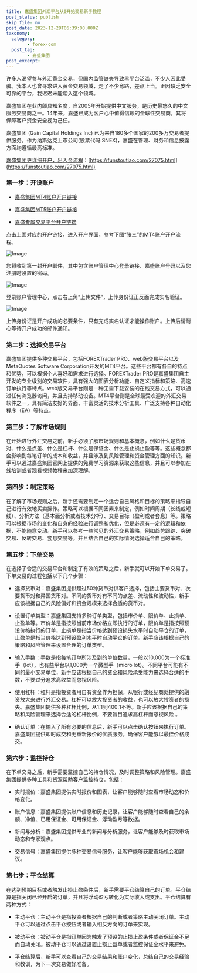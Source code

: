 ```yaml
---
title: 嘉盛集团外汇平台从0开始交易新手教程
post_status: publish
skip_file: no
post_date: 2023-12-29T06:39:00.000Z
taxonomy:
  category:
        - forex-com
  post_tag:
        - 嘉盛集团
post_excerpt: 
---
```

许多人渴望参与外汇黄金交易，但国内监管缺失导致黑平台泛滥，不少人因此受骗。我本人也曾寻求进入黄金交易领域，走了不少弯路，差点上当。正因缺乏安全可靠的平台，我迟迟未能踏入这个领域。

嘉盛集团在业内颇具知名度，自2005年开始提供中文服务，是历史最悠久的中文服务交易商之一。14年来，嘉盛已成为客户心中值得信赖的全球性交易商，其将保障客户资金安全视为己任。

嘉盛集团 (Gain Capital Holdings Inc) 已为来自180多个国家的200多万交易者提供服务。作为纳斯达克上市公司(股票代码:SNEX)，嘉盛在管理、财务和信息披露方面均遵循最高标准。

[嘉盛集团更详细开户，出入金流程](https://funstoutiao.com/27075.html)：[https://funstoutiao.com/27075.html](https://funstoutiao.com/27075.html)

### 第一步：开设账户

* [嘉盛集团MT4账户开户链接](https://s.ssgg.net/jsmt4)

* [嘉盛集团MT5账户开户链接](https://s.ssgg.net/jsmt5)

* [嘉盛专属交易平台开户链接](https://s.ssgg.net/js)

点击上面对应的开户链接，进入开户界面，参考下图“张三”的MT4账户开户流程。

![Image](https://prod-files-secure.s3.us-west-2.amazonaws.com/39ed1227-6d7d-4570-be36-9ccd4a2c4241/7a167aea-686b-400d-af59-4e18eb607a40/640.png?X-Amz-Algorithm=AWS4-HMAC-SHA256&X-Amz-Content-Sha256=UNSIGNED-PAYLOAD&X-Amz-Credential=ASIAZI2LB466XIXDCACO%2F20250815%2Fus-west-2%2Fs3%2Faws4_request&X-Amz-Date=20250815T221317Z&X-Amz-Expires=3600&X-Amz-Security-Token=IQoJb3JpZ2luX2VjEB0aCXVzLXdlc3QtMiJIMEYCIQC8bfCSloVsnevorTWd2HI3qi3VsFQpKaTFHxqNPgGDAQIhAMCxCuyb0ilfUpcwL1qlunWNzy%2Bh%2FnKxw7fL7fwfzO5WKv8DCGYQABoMNjM3NDIzMTgzODA1IgwAZryeefvdNVqCXhMq3APtcs3UimU3KBun3lDJnmzwhMfNo1bQ8zHZzeHPuQ56sUT%2BbTby68zkbg783IEbSTBFk%2FT%2FgE4gbsoXafEnZZiSquwa8PYUKKay43%2B1yrsj%2B4bWzz8XwbEVhEMskhWDjPlUGeReRF8kl4LBaQbHOpEU7fJIFON0DTWjQodOLqAWxRlmnLEFhnObQacoyyh%2Flt9xZ%2F71MY%2FkfKqvrmfA%2B79f3OzOCAZvNLRCeOsTph0%2BD%2FmrC%2F5wjZCxyqJvC4fjizF53VP3YeSsAKQvhePabiFmn0LGf%2Fiy6EOUkxY8oWAlDsJ%2F8atpHHXA86R4Dl54%2Bjt%2FpZddT4TMonmfB8%2BUhKjr%2FgfrS5UN%2B4wSIEES37Dfj39TVthlvcREhyXRKnovvNFcUnKKuhf3sR3EkeCbTS9mGa0LhitzQByHGipcKTVGj5q3A37%2BqJ7xwFg%2FP32gaW%2B%2FN7IqlXdCwDPoRdbSaH33pTIjf%2F4Tclomir6wZpomgU%2B6cdaQas9RCLWWWWXrycjdc3HxOVcZvsGxEgVDJof2BWyD5E9gK9Id3ALGT3BpY%2FEIkOC3Ir0ocV6i8StE8DLX9u2U3NjOssBQLCPrQvhk47qvRcS35Chk7Rw6DdCLF%2BYXBOiyW8HqviA%2BEDDBr%2F7EBjqkAa%2FNpmrdB78GqXjnFwoSN4WxD02nQ26KdD%2Bq2%2BgAYTzWi65nRges4UHF1JEopfpQvtWeL6JYcFVsb0urhZy%2BHWGXhmACxygSsnK%2BwqmjM%2Bh4KyBBlyVm9W8eXbBYBOAOlAAQTvKetNgSUugldeCvzRmScdmUXPf%2Ba8eIhCVX0SBC5EccPNmrBwK2JDLXAOe%2FwOeGYuYTfIGfBa6d8m7WWuqtxXhr&X-Amz-Signature=0af80a7596378f8a2a4fdcd345cfba9a631ee76a641008f0e28253f90886cf1a&X-Amz-SignedHeaders=host&x-amz-checksum-mode=ENABLED&x-id=GetObject)

您将收到第一封开户邮件，其中包含账户管理中心登录链接、嘉盛账户号码以及您注册时设置的密码。

![Image](https://prod-files-secure.s3.us-west-2.amazonaws.com/39ed1227-6d7d-4570-be36-9ccd4a2c4241/eaa1c6b3-2877-4284-a0e1-530e222c27fb/image.png?X-Amz-Algorithm=AWS4-HMAC-SHA256&X-Amz-Content-Sha256=UNSIGNED-PAYLOAD&X-Amz-Credential=ASIAZI2LB466XIXDCACO%2F20250815%2Fus-west-2%2Fs3%2Faws4_request&X-Amz-Date=20250815T221317Z&X-Amz-Expires=3600&X-Amz-Security-Token=IQoJb3JpZ2luX2VjEB0aCXVzLXdlc3QtMiJIMEYCIQC8bfCSloVsnevorTWd2HI3qi3VsFQpKaTFHxqNPgGDAQIhAMCxCuyb0ilfUpcwL1qlunWNzy%2Bh%2FnKxw7fL7fwfzO5WKv8DCGYQABoMNjM3NDIzMTgzODA1IgwAZryeefvdNVqCXhMq3APtcs3UimU3KBun3lDJnmzwhMfNo1bQ8zHZzeHPuQ56sUT%2BbTby68zkbg783IEbSTBFk%2FT%2FgE4gbsoXafEnZZiSquwa8PYUKKay43%2B1yrsj%2B4bWzz8XwbEVhEMskhWDjPlUGeReRF8kl4LBaQbHOpEU7fJIFON0DTWjQodOLqAWxRlmnLEFhnObQacoyyh%2Flt9xZ%2F71MY%2FkfKqvrmfA%2B79f3OzOCAZvNLRCeOsTph0%2BD%2FmrC%2F5wjZCxyqJvC4fjizF53VP3YeSsAKQvhePabiFmn0LGf%2Fiy6EOUkxY8oWAlDsJ%2F8atpHHXA86R4Dl54%2Bjt%2FpZddT4TMonmfB8%2BUhKjr%2FgfrS5UN%2B4wSIEES37Dfj39TVthlvcREhyXRKnovvNFcUnKKuhf3sR3EkeCbTS9mGa0LhitzQByHGipcKTVGj5q3A37%2BqJ7xwFg%2FP32gaW%2B%2FN7IqlXdCwDPoRdbSaH33pTIjf%2F4Tclomir6wZpomgU%2B6cdaQas9RCLWWWWXrycjdc3HxOVcZvsGxEgVDJof2BWyD5E9gK9Id3ALGT3BpY%2FEIkOC3Ir0ocV6i8StE8DLX9u2U3NjOssBQLCPrQvhk47qvRcS35Chk7Rw6DdCLF%2BYXBOiyW8HqviA%2BEDDBr%2F7EBjqkAa%2FNpmrdB78GqXjnFwoSN4WxD02nQ26KdD%2Bq2%2BgAYTzWi65nRges4UHF1JEopfpQvtWeL6JYcFVsb0urhZy%2BHWGXhmACxygSsnK%2BwqmjM%2Bh4KyBBlyVm9W8eXbBYBOAOlAAQTvKetNgSUugldeCvzRmScdmUXPf%2Ba8eIhCVX0SBC5EccPNmrBwK2JDLXAOe%2FwOeGYuYTfIGfBa6d8m7WWuqtxXhr&X-Amz-Signature=8cb50c6fe5576d70a274ee2772241dee1a5f4cf4ff921eb0dd57ced19dc3adc1&X-Amz-SignedHeaders=host&x-amz-checksum-mode=ENABLED&x-id=GetObject)

登录账户管理中心，点击右上角“上传文件”，上传身份证正反面完成实名验证。

![Image](https://prod-files-secure.s3.us-west-2.amazonaws.com/39ed1227-6d7d-4570-be36-9ccd4a2c4241/54090639-09fc-46b4-a135-e0289f707147/image.png?X-Amz-Algorithm=AWS4-HMAC-SHA256&X-Amz-Content-Sha256=UNSIGNED-PAYLOAD&X-Amz-Credential=ASIAZI2LB466XIXDCACO%2F20250815%2Fus-west-2%2Fs3%2Faws4_request&X-Amz-Date=20250815T221317Z&X-Amz-Expires=3600&X-Amz-Security-Token=IQoJb3JpZ2luX2VjEB0aCXVzLXdlc3QtMiJIMEYCIQC8bfCSloVsnevorTWd2HI3qi3VsFQpKaTFHxqNPgGDAQIhAMCxCuyb0ilfUpcwL1qlunWNzy%2Bh%2FnKxw7fL7fwfzO5WKv8DCGYQABoMNjM3NDIzMTgzODA1IgwAZryeefvdNVqCXhMq3APtcs3UimU3KBun3lDJnmzwhMfNo1bQ8zHZzeHPuQ56sUT%2BbTby68zkbg783IEbSTBFk%2FT%2FgE4gbsoXafEnZZiSquwa8PYUKKay43%2B1yrsj%2B4bWzz8XwbEVhEMskhWDjPlUGeReRF8kl4LBaQbHOpEU7fJIFON0DTWjQodOLqAWxRlmnLEFhnObQacoyyh%2Flt9xZ%2F71MY%2FkfKqvrmfA%2B79f3OzOCAZvNLRCeOsTph0%2BD%2FmrC%2F5wjZCxyqJvC4fjizF53VP3YeSsAKQvhePabiFmn0LGf%2Fiy6EOUkxY8oWAlDsJ%2F8atpHHXA86R4Dl54%2Bjt%2FpZddT4TMonmfB8%2BUhKjr%2FgfrS5UN%2B4wSIEES37Dfj39TVthlvcREhyXRKnovvNFcUnKKuhf3sR3EkeCbTS9mGa0LhitzQByHGipcKTVGj5q3A37%2BqJ7xwFg%2FP32gaW%2B%2FN7IqlXdCwDPoRdbSaH33pTIjf%2F4Tclomir6wZpomgU%2B6cdaQas9RCLWWWWXrycjdc3HxOVcZvsGxEgVDJof2BWyD5E9gK9Id3ALGT3BpY%2FEIkOC3Ir0ocV6i8StE8DLX9u2U3NjOssBQLCPrQvhk47qvRcS35Chk7Rw6DdCLF%2BYXBOiyW8HqviA%2BEDDBr%2F7EBjqkAa%2FNpmrdB78GqXjnFwoSN4WxD02nQ26KdD%2Bq2%2BgAYTzWi65nRges4UHF1JEopfpQvtWeL6JYcFVsb0urhZy%2BHWGXhmACxygSsnK%2BwqmjM%2Bh4KyBBlyVm9W8eXbBYBOAOlAAQTvKetNgSUugldeCvzRmScdmUXPf%2Ba8eIhCVX0SBC5EccPNmrBwK2JDLXAOe%2FwOeGYuYTfIGfBa6d8m7WWuqtxXhr&X-Amz-Signature=1ad2fef645c06ce21d2018f784955de32509b4bde7aabb274ee6e567962dc9ba&X-Amz-SignedHeaders=host&x-amz-checksum-mode=ENABLED&x-id=GetObject)

上传身份证是开户成功的必要条件，只有完成实名认证才能操作账户。上传后请耐心等待开户成功的邮件通知。

### 第二步：选择交易平台

嘉盛集团提供多种交易平台，包括FOREXTrader PRO、web版交易平台以及MetaQuotes Software Corporation开发的MT4平台。这些平台都有各自的特点和优势，可以根据个人喜好和需求进行选择。FOREXTrader PRO是嘉盛集团自主开发的专业级别的交易软件，具有强大的图表分析功能、自定义指标和策略、高速订单执行等特点。web版交易平台则是一种无需下载安装的在线交易方式，可以通过任何浏览器访问，并且支持移动设备。MT4平台则是全球最受欢迎的外汇交易软件之一，具有简洁友好的界面、丰富灵活的技术分析工具、广泛支持各种自动化程序（EA）等特点。

### 第三步：了解市场规则

在开始进行外汇交易之前，新手必须了解市场规则和基本概念，例如什么是货币对、什么是点差、什么是杠杆、什么是保证金、什么是止损止盈等等。这些概念都会影响到每笔订单的成本和收益，并且涉及到风险管理和资金管理方面的知识。新手可以通过嘉盛集团官网上提供的免费学习资源来获取这些信息，并且可以参加在线培训或者观看视频教程来加深理解。

### 第四步：制定策略

在了解了市场规则之后，新手还需要制定一个适合自己风格和目标的策略来指导自己进行有效地买卖操作。策略可以根据不同因素来制定，例如时间周期（长线或短线）、分析方法（基本面分析或者技术分析）、交易目标（盈利或者套息）等。策略可以根据市场的变化和自身的经验进行调整和优化，但是必须有一定的逻辑和依据，不能随意变动。新手可以参考一些常见的外汇交易策略，例如趋势跟踪、突破交易、反转交易、套息交易等，并且结合自己的实际情况选择适合自己的策略。

### 第五步：下单交易

在选择了合适的交易平台和制定了有效的策略之后，新手就可以开始下单交易了。下单交易的过程包括以下几个步骤：

* 选择货币对：嘉盛集团提供超过50种货币对供客户选择，包括主要货币对、次要货币对和异国货币对。不同的货币对有不同的点差、流动性和波动性，新手应该根据自己的风险偏好和资金规模来选择合适的货币对。

* 设置订单类型：嘉盛集团支持多种订单类型，包括市价单、限价单、止损单、止盈单等。市价单是指按照当前市场价格立即执行的订单，限价单是指按照预设价格执行的订单，止损单是指当价格达到预设损失水平时自动平仓的订单，止盈单是指当价格达到预设盈利水平时自动平仓的订单。新手应该根据自己的策略和风险管理来设置合理的订单类型。

* 输入手数：手数是指每笔订单所涉及到的单位数量，一般以10,000为一个标准手（lot），也有些平台以1,000为一个微型手（micro lot）。不同平台可能有不同的最小交易单位，新手应该根据自己的资金和风险承受能力来选择合适的手数，不要过分追求高收益而忽视风险。

* 使用杠杆：杠杆是指投资者用自有资金作为担保，从银行或经纪商处提供的融资放大来进行外汇交易。杠杆可以放大投资者的收益，也可以放大投资者的损失。嘉盛集团提供多种杠杆比例，从1:1到400:1不等。新手应该根据自己的策略和风险管理来选择合适的杠杆比例，不要盲目追求高杠杆而忽视风险 。

* 确认订单：在输入了所有必要的信息后，新手可以点击确认按钮来执行订单。嘉盛集团提供即时成交和无重新报价的优质服务，确保客户能够以最佳价格成交。

### 第六步：监控持仓

在下单交易之后，新手需要监控自己的持仓情况，及时调整策略和风险管理。嘉盛集团提供多种工具和资源帮助客户监控持仓，包括：

* 实时报价：嘉盛集团提供实时报价和图表，让客户能够随时查看市场动态和价格变化。

* 账户信息：嘉盛集团提供账户信息和历史记录，让客户能够随时查看自己的余额、净值、已用保证金、可用保证金、浮动盈亏等数据。

* 新闻与分析：嘉盛集团提供专业的新闻与分析服务，让客户能够及时获取市场动态和专家观点。

* 交易信号：嘉盛集团提供多种交易信号服务，让客户能够获取市场机会和建议。

### 第七步：平仓结算

在达到预期目标或者触发止损止盈条件后，新手需要平仓结算自己的订单。平仓结算是指关闭已经开启的订单，并且将浮动盈亏转化为实际收入或支出。平仓结算有两种方式：

* 主动平仓：主动平仓是指投资者根据自己的判断或者策略主动关闭订单。主动平仓可以通过点击平仓按钮或者输入相反方向的订单来实现。

* 被动平仓：被动平仓是指订单因为触发了预设的止损止盈条件或者保证金不足而自动关闭。被动平仓可以通过设置止损止盈单或者监控保证金水平来避免。

* 平仓结算后，新手可以查看自己的交易结果和账户变化，总结自己的交易经验和教训，为下一次交易做好准备。